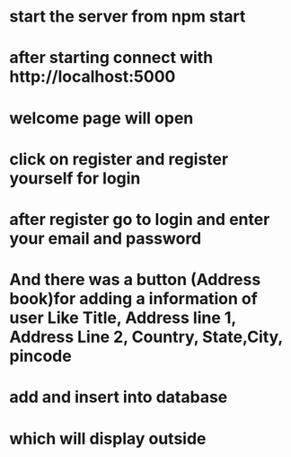 # start the server from npm start

# after starting connect with http://localhost:5000

# welcome page will open

# click on register and register yourself for login

# after register go to login and enter your email and password

# And there was a button (Address book)for adding a information of user Like Title, Address line 1, Address Line 2, Country, State,City, pincode

# add and insert into database

# which will display outside
